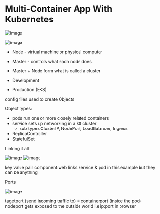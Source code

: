 # Multi-Container App With Kubernetes

![image](https://github.com/ASalad42/Multi-Container-App-With-K8/assets/104793540/b3dd74a3-959b-4052-baa3-5ac7526ee075)


![image](https://github.com/ASalad42/Multi-Container-App-With-K8/assets/104793540/e0418a04-c812-4463-ad2d-7491c2e8a81a)

- Node - virtual machine or physical computer 
- Master - controls what each node does 
- Master + Node form what is called a cluster 

- Development 
- Production (EKS)


config files used to create Objects 

Object types:
- pods run one or more closely related containers
- service sets up networking in a k8 cluster 
  - sub types ClusterIP, NodePort, LoadBalancer, Ingress
- ReplicaController
- StatefulSet

Linking it all

![image](https://github.com/ASalad42/Multi-Container-App-With-K8/assets/104793540/2cdcad92-5ae0-45f0-bdcd-861e4b7bf8eb)
![image](https://github.com/ASalad42/Multi-Container-App-With-K8/assets/104793540/9011f46d-02c9-4d1f-8859-f68c57917500)

key value pair component:web links service & pod in this example but they can be anything

Ports

![image](https://github.com/ASalad42/Multi-Container-App-With-K8/assets/104793540/6a453ed1-fa18-489a-91c9-04c1b1bd08b3)

tagetport (send incoming traffic to) = containerport (inside the pod)
nodeport gets exposed to the outside world i.e ip:port in browser
